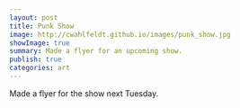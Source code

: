```yaml
---
layout: post
title: Punk Show
image: http://cwahlfeldt.github.io/images/punk_show.jpg
showImage: true
summary: Made a flyer for an upcoming show.
publish: true
categories: art
---
```


Made a flyer for the show next Tuesday. 
